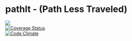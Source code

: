 # pathlt - (Path Less Traveled)

![](https://travis-ci.org/digwanderlust/pathlt.svg?branch=master) </br>
[![Coverage Status](https://coveralls.io/repos/github/digwanderlust/pathlt/badge.svg?branch=master)](https://coveralls.io/github/digwanderlust/pathlt?branch=master) </br>
[![Code Climate](https://codeclimate.com/github/digwanderlust/pathlt/badges/gpa.svg)](https://codeclimate.com/github/digwanderlust/pathlt) </br>
